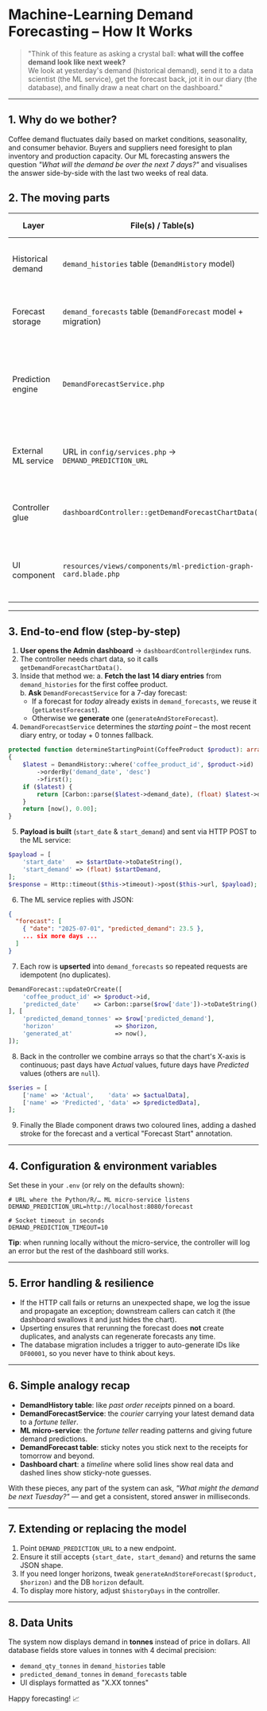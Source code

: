 # Machine-Learning Demand Forecasting – How It Works

> "Think of this feature as asking a crystal ball: **what will the coffee demand look like next week?**  
> We look at yesterday's demand (historical demand), send it to a data scientist (the ML service), get the forecast back, jot it in our diary (the database), and finally draw a neat chart on the dashboard."

---

## 1. Why do we bother?
Coffee demand fluctuates daily based on market conditions, seasonality, and consumer behavior. Buyers and suppliers need foresight to plan inventory and production capacity. Our ML forecasting answers the question *"What will the demand be over the next 7 days?"* and visualises the answer side-by-side with the last two weeks of real data.

## 2. The moving parts

| Layer | File(s) / Table(s) | Analogy | Key responsibility |
|-------|-------------------|---------|--------------------|
| Historical demand | `demand_histories` table (`DemandHistory` model) | **Diary entries** of what really happened | Stores the demand quantity for each day and product |
| Forecast storage | `demand_forecasts` table (`DemandForecast` model + migration) | **Sticky notes** we add to the diary for future days | Persists every predicted date ↔ demand pair |
| Prediction engine | `DemandForecastService.php` | **Courier** that talks to the fortune teller | Gathers the latest real demand, calls the ML micro-service, and writes results back |
| External ML service | URL in `config/services.php` → `DEMAND_PREDICTION_URL` | **Fortune teller** | Receives `start_date` + `start_demand` and returns a JSON list of futures |
| Controller glue | `dashboardController::getDemandForecastChartData()` | **Chef** assembling ingredients | Merges 14 real days + 7 predicted days for the chart |
| UI component | `resources/views/components/ml-prediction-graph-card.blade.php` | **Painter** | Renders the dual-line "Actual vs Predicted" chart with ApexCharts |

---

## 3. End-to-end flow (step-by-step)

1. **User opens the Admin dashboard** → `dashboardController@index` runs.
2. The controller needs chart data, so it calls `getDemandForecastChartData()`.
3. Inside that method we:
   a. **Fetch the last 14 diary entries** from `demand_histories` for the first coffee product.  
   b. **Ask** `DemandForecastService` for a 7-day forecast:
      - If a forecast for *today* already exists in `demand_forecasts`, we reuse it (`getLatestForecast`).
      - Otherwise we **generate** one (`generateAndStoreForecast`).
4. `DemandForecastService` determines the *starting point* – the most recent diary entry, or today + 0 tonnes fallback.

```php
protected function determineStartingPoint(CoffeeProduct $product): array
{
    $latest = DemandHistory::where('coffee_product_id', $product->id)
        ->orderBy('demand_date', 'desc')
        ->first();
    if ($latest) {
        return [Carbon::parse($latest->demand_date), (float) $latest->demand_qty_tonnes];
    }
    return [now(), 0.00];
}
```

5. **Payload is built** (`start_date` & `start_demand`) and sent via HTTP POST to the ML service:

```php
$payload = [
    'start_date'   => $startDate->toDateString(),
    'start_demand' => (float) $startDemand,
];
$response = Http::timeout($this->timeout)->post($this->url, $payload);
```

6. The ML service replies with JSON:
```json
{
  "forecast": [
    { "date": "2025-07-01", "predicted_demand": 23.5 },
    ... six more days ...
  ]
}
```
7. Each row is **upserted** into `demand_forecasts` so repeated requests are idempotent (no duplicates).

```php
DemandForecast::updateOrCreate([
    'coffee_product_id' => $product->id,
    'predicted_date'    => Carbon::parse($row['date'])->toDateString(),
], [
    'predicted_demand_tonnes' => $row['predicted_demand'],
    'horizon'                 => $horizon,
    'generated_at'            => now(),
]);
```

8. Back in the controller we combine arrays so that the chart's X-axis is continuous; past days have *Actual* values, future days have *Predicted* values (others are `null`).

```php
$series = [
    ['name' => 'Actual',    'data' => $actualData],
    ['name' => 'Predicted', 'data' => $predictedData],
];
```

9. Finally the Blade component draws two coloured lines, adding a dashed stroke for the forecast and a vertical "Forecast Start" annotation.

---

## 4. Configuration & environment variables

Set these in your `.env` (or rely on the defaults shown):

```dotenv
# URL where the Python/R/… ML micro-service listens
DEMAND_PREDICTION_URL=http://localhost:8080/forecast

# Socket timeout in seconds
DEMAND_PREDICTION_TIMEOUT=10
```

**Tip**: when running locally without the micro-service, the controller will log an error but the rest of the dashboard still works.

---

## 5. Error handling & resilience

* If the HTTP call fails or returns an unexpected shape, we log the issue and propagate an exception; downstream callers can catch it (the dashboard swallows it and just hides the chart).
* Upserting ensures that rerunning the forecast does **not** create duplicates, and analysts can regenerate forecasts any time.
* The database migration includes a trigger to auto-generate IDs like `DF00001`, so you never have to think about keys.

---

## 6. Simple analogy recap
- **DemandHistory table**: like *past order receipts* pinned on a board.
- **DemandForecastService**: the *courier* carrying your latest demand data to a *fortune teller*.
- **ML micro-service**: the *fortune teller* reading patterns and giving future demand predictions.
- **DemandForecast table**: sticky notes you stick next to the receipts for tomorrow and beyond.
- **Dashboard chart**: a *timeline* where solid lines show real data and dashed lines show sticky-note guesses.

With these pieces, any part of the system can ask, *"What might the demand be next Tuesday?"* — and get a consistent, stored answer in milliseconds.

---

## 7. Extending or replacing the model
1. Point `DEMAND_PREDICTION_URL` to a new endpoint.
2. Ensure it still accepts `{start_date, start_demand}` and returns the same JSON shape.
3. If you need longer horizons, tweak `generateAndStoreForecast($product, $horizon)` and the DB `horizon` default.
4. To display more history, adjust `$historyDays` in the controller.

---

## 8. Data Units
The system now displays demand in **tonnes** instead of price in dollars. All database fields store values in tonnes with 4 decimal precision:
- `demand_qty_tonnes` in `demand_histories` table
- `predicted_demand_tonnes` in `demand_forecasts` table
- UI displays formatted as "X.XX tonnes"

Happy forecasting! :chart_with_upwards_trend: 